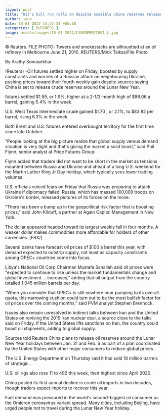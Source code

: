 ```yaml
---
layout: post
title: "Oil's bull run rolls on despite possible China reserves release By Reuters"
author: jane 
date: 15-01-2022 14:47:34 +05:30 
categories: [ BUSINESS ] 
image: assets/images/15-01-2022/LYNXNPEB7I0G1_L.jpg
---
```

© Reuters. FILE PHOTO: Towers and smokestacks are silhouetted at an oil refinery in Melbourne June 21, 2010. REUTERS/Mick Tsikas/File Photo

By Arathy Somasekhar

(Reuters) -Oil futures settled higher on Friday, boosted by supply constraints and worries of a Russian attack on neighbouring Ukraine, pushing prices toward their fourth weekly gain despite sources saying China is set to release crude reserves around the Lunar New Year.

futures settled $1.59, or 1.9%, higher at a 2-1/2-month high of $86.06 a barrel, gaining 5.4% in the week.

U.S. West Texas Intermediate crude gained $1.70 , or 2.1%, to $83.82 per barrel, rising 6.3% in the week.

Both Brent and U.S. futures entered overbought territory for the first time since late October.

"People looking at the big picture realize that global supply versus demand situation is very tight and that's giving the market a solid boost," said Phil Flynn, senior analyst at Price Futures Group.

Flynn added that traders did not want to be short in the market as tensions mounted between Russia and Ukraine and ahead of a long U.S. weekend for the Martin Luther King Jr Day holiday, which typically sees lower trading volumes.

U.S. officials voiced fears on Friday that Russia was preparing to attack Ukraine if diplomacy failed. Russia, which has massed 100,000 troops on Ukraine's border, released pictures of its forces on the move.

"There has been a bump up in the geopolitical risk factor that is boosting prices," said John Kilduff, a partner at Again Capital Management in New York.

The dollar appeared headed toward its largest weekly fall in four months. A weaker dollar makes commodities more affordable for holders of other currencies. [FRX/]

Several banks have forecast oil prices of $100 a barrel this year, with demand expected to outstrip supply, not least as capacity constraints among OPEC+ countries come into focus.

Libya's National Oil Corp Chairman Mustafa Sanallah said oil prices were "expected to continue to rise unless the market fundamentals change and global investment ... increases," adding that oil output from the country totalled 1.045 million barrels per day.

"When you consider that OPEC+ is still nowhere near pumping to its overall quota, this narrowing cushion could turn out to be the most bullish factor for oil prices over the coming months," said PVM analyst Stephen Brennock.

Issues also remain unresolved in indirect talks between Iran and the United States on reviving the 2015 Iran nuclear deal, a source close to the talks said on Friday. If the United States lifts sanctions on Iran, the country could boost oil shipments, adding to global supply.

Sources told Reuters China plans to release oil reserves around the Lunar New Year holidays between Jan. 31 and Feb. 6 as part of a plan coordinated by the United States with other major consumers to reduce global prices.

The U.S. Energy Department on Thursday said it had sold 18 million barrels of strategic .

U.S. oil rigs also rose 11 to 492 this week, their highest since April 2020.

China posted its first annual decline in crude oil imports in two decades, though traders expect imports to recover this year.

Fuel demand was pressured in the world's second-biggest oil consumer as the Omicron coronavirus variant spread. Many cities, including Beijing, have urged people not to travel during the Lunar New Year holiday.